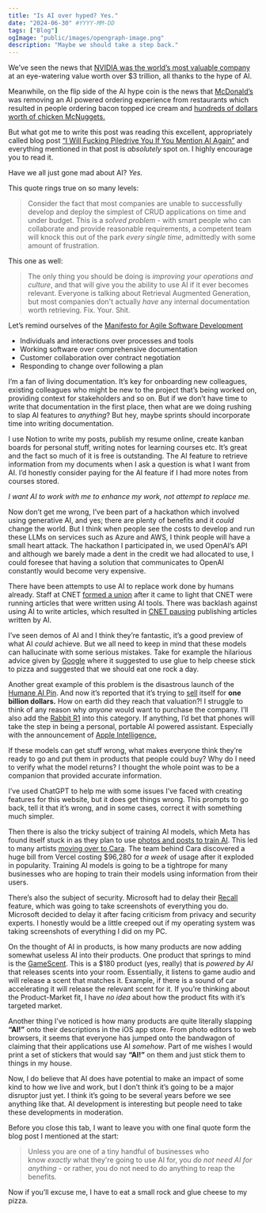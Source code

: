 ```yaml
---
title: "Is AI over hyped? Yes."
date: "2024-06-30" #YYYY-MM-DD
tags: ["Blog"]
ogImage: "public/images/opengraph-image.png"
description: "Maybe we should take a step back."
---
```


We’ve seen the news that [NVIDIA was the world’s most valuable company](https://www.theverge.com/2024/6/18/24181393/nvidia-most-valuable-company-microsoft-apple-google) at an eye-watering value worth over $3 trillion, all thanks to the hype of AI.

Meanwhile, on the flip side of the AI hype coin is the news that [McDonald’s](https://www.bbc.co.uk/news/articles/c722gne7qngo) was removing an AI powered ordering experience from restaurants which resulted in people ordering bacon topped ice cream and [hundreds of dollars worth of chicken McNuggets.](https://www.tiktok.com/@typical_redhead_/video/7192248491853303086)

But what got me to write this post was reading this excellent, appropriately called blog post [“I Will Fucking Piledrive You If You Mention AI Again”](https://ludic.mataroa.blog/blog/i-will-fucking-piledrive-you-if-you-mention-ai-again/) and everything mentioned in that post is *absolutely* spot on. I highly encourage you to read it.

Have we all just gone mad about AI? *Yes.*

This quote rings true on so many levels:

> Consider the fact that most companies are unable to successfully develop and deploy the simplest of CRUD applications on time and under budget. This is a *solved problem* - with smart people who can collaborate and provide reasonable requirements, a competent team will knock this out of the park *every single time*, admittedly with some amount of frustration.
>

This one as well:

> The only thing you should be doing is *improving your operations and culture*, and that will give you the ability to use AI if it ever becomes relevant. Everyone is talking about Retrieval Augmented Generation, but most companies don't actually *have* any internal documentation worth retrieving. Fix. Your. Shit.
>

Let’s remind ourselves of the [Manifesto for Agile Software Development](https://agilemanifesto.org/)

- Individuals and interactions over processes and tools
- Working software over comprehensive documentation
- Customer collaboration over contract negotiation
- Responding to change over following a plan

I’m a fan of living documentation. It’s key for onboarding new colleagues, existing colleagues who might be new to the project that’s being worked on, providing context for stakeholders and so on. But if we don’t have time to write that documentation in the first place, then what are we doing rushing to slap AI features to *anything*? But hey, maybe sprints should incorporate time into writing documentation.

I use Notion to write my posts, publish my resume online, create kanban boards for personal stuff, writing notes for learning courses etc. It’s great and the fact so much of it is free is outstanding. The AI feature to retrieve information from my documents when I ask a question is what I want from AI. I’d honestly consider paying for the AI feature if I had more notes from courses stored.

*I want AI to work with me to enhance my work, not attempt to replace me.*

Now don’t get me wrong, I’ve been part of a hackathon which involved using generative AI, and yes; there are plenty of benefits and it *could* change the world. But I think when people see the costs to develop and run these LLMs on services such as Azure and AWS, I think people will have a small heart attack. The hackathon I participated in, we used OpenAI’s API and although we barely made a dent in the credit we had allocated to use, I could foresee that having a solution that communicates to OpenAI constantly would become very expensive.

There have been attempts to use AI to replace work done by humans already. Staff at CNET [formed a union](https://www.theverge.com/2023/5/16/23723959/cnet-union-red-ventures-tech-editorial-independence-ai-writing) after it came to light that CNET were running articles that were written using AI tools. There was backlash against using AI to write articles, which resulted in [CNET pausing](https://www.theverge.com/2023/1/20/23564311/cnet-pausing-ai-articles-bot-red-ventures) publishing articles written by AI.

I’ve seen demos of AI and I think they’re fantastic, it’s a good preview of what AI *could* achieve. But we all need to keep in mind that these models can hallucinate with some serious mistakes. Take for example the hilarious advice given by [Google](https://www.bbc.co.uk/news/articles/cd11gzejgz4o) where it suggested to use glue to help cheese stick to pizza and suggested that we should eat one rock a day.

Another great example of this problem is the disastrous launch of the [Humane AI Pin](https://www.theverge.com/24126502/humane-ai-pin-review). And now it’s reported that it’s trying to [sell](https://www.bloomberg.com/news/articles/2024-05-22/wearable-ai-startup-humane-is-said-to-explore-potential-sale) itself for **one billion dollars.** How on earth did they reach that valuation?! I struggle to think of any reason why *anyone* would want to purchase the company. I’ll also add the [Rabbit R1](https://www.rabbit.tech/) into this category. If anything, I’d bet that phones will take the step in being a personal, portable AI powered assistant. Especially with the announcement of [Apple Intelligence.](https://www.apple.com/uk/newsroom/2024/06/introducing-apple-intelligence-for-iphone-ipad-and-mac/)

If these models can get stuff wrong, what makes everyone think they’re ready to go and put them in products that people could buy? Why do I need to verify what the model returns? I thought the whole point was to be a companion that provided accurate information.

I’ve used ChatGPT to help me with some issues I’ve faced with creating features for this website, but it does get things wrong. This prompts to go back, tell it that it’s wrong, and in some cases, correct it with something much simpler.

Then there is also the tricky subject of training AI models, which Meta has found itself stuck in as they plan to use [photos and posts to train AI](https://www.cnet.com/tech/services-and-software/how-to-opt-out-of-instagram-and-facebook-using-your-posts-for-ai/). This led to many artists [moving over to Cara](https://techcrunch.com/2024/06/06/a-social-app-for-creatives-cara-grew-from-40k-to-650k-users-in-a-week-because-artists-are-fed-up-with-metas-ai-policies/). The team behind Cara discovered a huge bill from Vercel costing $96,280 for *a week* of usage after it exploded in popularity. Training AI models is going to be a tightrope for many businesses who are hoping to train their models using information from their users.

There’s also the subject of security. Microsoft had to delay their [Recall](https://www.theverge.com/2024/6/13/24178144/microsoft-windows-ai-recall-feature-delay) feature, which was going to take screenshots of everything you do. Microsoft decided to delay it after facing criticism from privacy and security experts. I honestly would be a little creeped out if my operating system was taking screenshots of everything I did on my PC.

On the thought of AI in products, is how many products are now adding somewhat useless AI into their products. One product that springs to mind is the [GameScent](https://gamescent.com/). This is a $180 product (yes, really) that is *powered by AI* that releases scents into your room. Essentially, it listens to game audio and will release a scent that matches it. Example, if there is a sound of car accelerating it will release the relevant scent for it. If you’re thinking about the Product-Market fit, I have *no idea* about how the product fits with it’s targeted market.

Another thing I’ve noticed is how many products are quite literally slapping **“AI!”** onto their descriptions in the iOS app store. From photo editors to web browsers, it seems that everyone has jumped onto the bandwagon of claiming that their applications use AI *somehow*. Part of me wishes I would print a set of stickers that would say **“AI!”** on them and just stick them to things in my house.

Now, I do believe that AI does have potential to make an impact of some kind to how we live and work, but I don’t think it’s going to be a major disruptor just yet. I think it’s going to be several years before we see anything like that. AI development is interesting but people need to take these developments in moderation.

Before you close this tab, I want to leave you with one final quote form the blog post I mentioned at the start:

> Unless you are one of a tiny handful of businesses who know *exactly* what they're going to use AI for, you *do not need AI for anything* - or rather, you do not need to do anything to reap the benefits.
>

Now if you’ll excuse me, I have to eat a small rock and glue cheese to my pizza.
